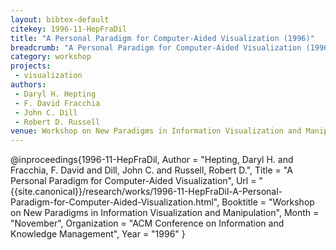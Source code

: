 ```yaml
---
layout: bibtex-default
citekey: 1996-11-HepFraDil
title: "A Personal Paradigm for Computer-Aided Visualization (1996)"
breadcrumb: "A Personal Paradigm for Computer-Aided Visualization (1996)"
category: workshop
projects:
 - visualization
authors:
 - Daryl H. Hepting
 - F. David Fracchia
 - John C. Dill
 - Robert D. Russell
venue: Workshop on New Paradigms in Information Visualization and Manipulation
---
```

@inproceedings{1996-11-HepFraDil,
	Author =  "Hepting, Daryl H. and Fracchia, F. David and Dill, John C. and Russell, Robert D.",
	Title =  "A Personal Paradigm for Computer-Aided Visualization",
	Url = \"{{site.canonical}}/research/works/1996-11-HepFraDil-A-Personal-Paradigm-for-Computer-Aided-Visualization.html\",
	Booktitle =  "Workshop on New Paradigms in Information Visualization and Manipulation",
	Month =  "November",
	Organization =  "ACM Conference on Information and Knowledge Management",
	Year =  "1996"
}
